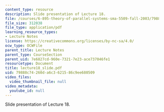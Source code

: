 ```yaml
---
content_type: resource
description: Slide presentation of Lecture 18.
file: /courses/6-895-theory-of-parallel-systems-sma-5509-fall-2003/79888c74260da6c3621586c9ee680509_lecture18_slide.pdf
file_size: 312038
file_type: application/pdf
learning_resource_types:
- Lecture Notes
license: https://creativecommons.org/licenses/by-nc-sa/4.0/
ocw_type: OCWFile
parent_title: Lecture Notes
parent_type: CourseSection
parent_uid: 7e6827cd-960e-7321-7e23-ace737046fe1
resourcetype: Document
title: lecture18_slide.pdf
uid: 79888c74-260d-a6c3-6215-86c9ee680509
video_files:
  video_thumbnail_file: null
video_metadata:
  youtube_id: null
---
```

Slide presentation of Lecture 18.